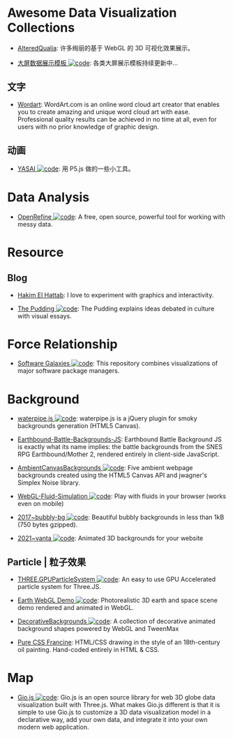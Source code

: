 # Awesome Data Visualization Collections

- [AlteredQualia](https://alteredqualia.com/): 许多绚丽的基于 WebGL 的 3D 可视化效果展示。

- [大屏数据展示模板 ![code](https://ng-tech.icu/assets/code.svg)](https://gitee.com/lvyeyou/DaShuJuZhiDaPingZhanShi): 各类大屏展示模板持续更新中...

## 文字

- [Wordart](https://wordart.com/): WordArt.com is an online word cloud art creator that enables you to create amazing and unique word cloud art with ease. Professional quality results can be achieved in no time at all, even for users with no prior knowledge of graphic design.

## 动画

- [YASAI ![code](https://ng-tech.icu/assets/code.svg)](https://wangyasai.github.io/designtools): 用 P5.js 做的一些小工具。

# Data Analysis

- [OpenRefine ![code](https://ng-tech.icu/assets/code.svg)](https://openrefine.org): A free, open source, powerful tool for working with messy data.

# Resource

## Blog

- [Hakim El Hattab](https://lab.hakim.se/meny/): I love to experiment with graphics and interactivity.

- [The Pudding ![code](https://ng-tech.icu/assets/code.svg)](https://pudding.cool/): The Pudding explains ideas debated in culture with visual essays.

# Force Relationship

- [Software Galaxies ![code](https://ng-tech.icu/assets/code.svg)](https://github.com/anvaka/pm): This repository combines visualizations of major software package managers.

# Background

- [waterpipe.js ![code](https://ng-tech.icu/assets/code.svg)](https://github.com/dragdropsite/waterpipe.js): waterpipe.js is a jQuery plugin for smoky backgrounds generation (HTML5 Canvas).

- [Earthbound-Battle-Backgrounds-JS](https://www.gjtorikian.com/Earthbound-Battle-Backgrounds-JS/?layer1=202&layer2=29): Earthbound Battle Background JS is exactly what its name implies: the battle backgrounds from the SNES RPG Earthbound/Mother 2, rendered entirely in client-side JavaScript.

- [AmbientCanvasBackgrounds ![code](https://ng-tech.icu/assets/code.svg)](https://github.com/crnacura/AmbientCanvasBackgrounds): Five ambient webpage backgrounds created using the HTML5 Canvas API and jwagner's Simplex Noise library.

- [WebGL-Fluid-Simulation ![code](https://ng-tech.icu/assets/code.svg)](https://github.com/PavelDoGreat/WebGL-Fluid-Simulation): Play with fluids in your browser (works even on mobile)

- [2017~bubbly-bg ![code](https://ng-tech.icu/assets/code.svg)](https://github.com/tipsy/bubbly-bg): Beautiful bubbly backgrounds in less than 1kB (750 bytes gzipped).

- [2021~vanta ![code](https://ng-tech.icu/assets/code.svg)](https://github.com/tengbao/vanta): Animated 3D backgrounds for your website

## Particle | 粒子效果

- [THREE.GPUParticleSystem ![code](https://ng-tech.icu/assets/code.svg)](https://github.com/flimshaw/THREE.GPUParticleSystem): An easy to use GPU Accelerated particle system for Three.JS.

- [Earth WebGL Demo ![code](https://ng-tech.icu/assets/code.svg)](https://github.com/enesser/earth-webgl): Photorealistic 3D earth and space scene demo rendered and animated in WebGL.

- [DecorativeBackgrounds ![code](https://ng-tech.icu/assets/code.svg)](https://github.com/Mamboleoo/DecorativeBackgrounds): A collection of decorative animated background shapes powered by WebGL and TweenMax

- [Pure CSS Francine](https://github.com/cyanharlow/purecss-francine): HTML/CSS drawing in the style of an 18th-century oil painting. Hand-coded entirely in HTML & CSS.

# Map

- [Gio.js ![code](https://ng-tech.icu/assets/code.svg)](https://github.com/syt123450/giojs): Gio.js is an open source library for web 3D globe data visualization built with Three.js. What makes Gio.js different is that it is simple to use Gio.js to customize a 3D data visualization model in a declarative way, add your own data, and integrate it into your own modern web application.
